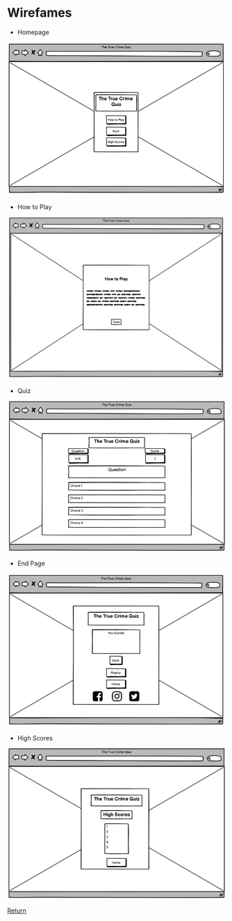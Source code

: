 # Wirefames  

- Homepage  

![Home](assets/screenshots/wireframes/wireframe-home.png)

- How to Play  

![how-to](assets/screenshots/wireframes/wireframe-how-to.png)

- Quiz  

![Quiz](assets/screenshots/wireframes/wireframe-quiz.png) 

- End Page  

![End-page](assets/screenshots/wireframes/wireframe-end.png)

- High Scores  

![High-scores](assets/screenshots/wireframes/wireframe-high-scores.png)


[Return](./README.md##design)